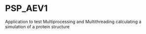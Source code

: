# PSP_AEV1
Application to test Multiprocessing and Multithreading calculating a simulation of a protein structure
